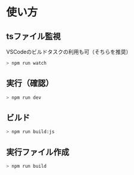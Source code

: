 # 使い方

## tsファイル監視

VSCodeのビルドタスクの利用も可（そちらを推奨）

```bash
> npm run watch
```

## 実行（確認）

```bash
> npm run dev
```

## ビルド

```bash
> npm run build:js
```

## 実行ファイル作成

```bash
> npm run build
```